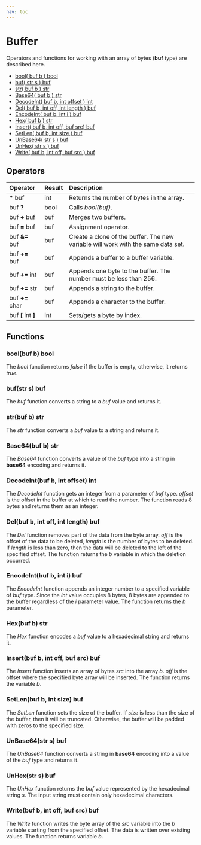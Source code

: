 ```yaml
---
nav: toc
---
```


# Buffer

Operators and functions for working with an array of bytes \(**buf** type\) are described here.

* [bool\( buf b \) bool](buffer.md#bool-buf-b-bool)
* [buf\( str s \) buf](buffer.md#buf-str-s-buf)
* [str\( buf b \) str](buffer.md#str-buf-b-str)
* [Base64\( buf b \) str](buffer.md#base-64-buf-b-str)
* [DecodeInt\( buf b, int offset \) int](buffer.md#decodeint-buf-b-int-offset-int)
* [Del\( buf b, int off, int length \) buf](buffer.md#del-buf-b-int-off-int-length-buf)
* [EncodeInt\( buf b, int i \) buf](buffer.md#encodeint-buf-b-int-i-buf)
* [Hex\( buf b \) str](buffer.md#hex-buf-b-str)
* [Insert\( buf b, int off, buf src\) buf](buffer.md#insert-buf-b-int-off-buf-src-buf)
* [SetLen\( buf b, int size \) buf](buffer.md#setlen-buf-b-int-size-buf)
* [UnBase64\( str s \) buf](buffer.md#unbase-64-str-s-buf)
* [UnHex\( str s \) buf](buffer.md#unhex-str-s-buf)
* [Write\( buf b, int off, buf src \) buf](buffer.md#write-buf-b-int-off-buf-src-buf)

## Operators

| Operator | Result | Description |
| :--- | :--- | :--- |
| **\*** buf | int | Returns the number of bytes in the array. |
| buf **?** | bool | Calls *bool(buf)*. |
| buf **+** buf | buf | Merges two buffers. |
| buf **=** buf | buf | Assignment operator. |
| buf **&=** buf | buf | Create a clone of the buffer. The new variable will work with the same data set. |
| buf **+=** buf | buf | Appends a buffer to a buffer variable. |
| buf **+=** int | buf | Appends one byte to the buffer. The number must be less than 256. |
| buf **+=** str | buf | Appends a string to the buffer. |
| buf **+=** char | buf | Appends a character to the buffer. |
| buf **\[** int **\]** | int | Sets/gets a byte by index. |

## Functions

### bool\(buf b\) bool

The _bool_ function returns _false_ if the buffer is empty, otherwise, it returns _true_.

### buf\(str s\) buf

The _buf_ function converts a string to a _buf_ value and returns it.

### str\(buf b\) str

The _str_ function converts a _buf_ value to a string and returns it.

### Base64\(buf b\) str

The _Base64_ function converts a value of the _buf_ type into a string in __base64__ encoding and returns it.

### DecodeInt\(buf b, int offset\) int

The _DecodeInt_ function gets an integer from a parameter of _buf_ type.  _offset_ is the offset in the buffer at which to read the number. The function reads 8 bytes and returns them as an integer.

### Del\(buf b, int off, int length\) buf

The _Del_ function removes part of the data from the byte array. _off_ is the offset of the data to be deleted, _length_ is the number of bytes to be deleted. If _length_ is less than zero, then the data will be deleted to the left of the specified offset. The function returns the _b_ variable in which the deletion occurred.

### EncodeInt\(buf b, int i\) buf

The _EncodeInt_ function appends an integer number to a specified variable of _buf_ type. Since the *int* value occupies 8 bytes, 8 bytes are appended to the buffer regardless of the _i_ parameter value. The function returns the *b* parameter.

### Hex\(buf b\) str

The _Hex_ function encodes a _buf_ value to a hexadecimal string and returns it.

### Insert\(buf b, int off, buf src\) buf

The _Insert_ function inserts an array of bytes _src_ into the array _b_. _off_ is the offset where the specified byte array will be inserted. The function returns the variable _b_.

### SetLen\(buf b, int size\) buf

The _SetLen_ function sets the size of the buffer. If _size_ is less than the size of the buffer, then it will be truncated. Otherwise, the buffer will be padded with zeros to the specified size.

### UnBase64\(str s\) buf

The _UnBase64_ function converts a string in __base64__ encoding into a value of the _buf_ type and returns it.

### UnHex\(str s\) buf

The _UnHex_ function returns the _buf_ value represented by the hexadecimal string _s_. The input string must contain only hexadecimal characters.

### Write\(buf b, int off, buf src\) buf

The _Write_ function writes the byte array of the _src_ variable into the _b_ variable starting from the specified offset. The data is written over existing values. The function returns variable _b_.

